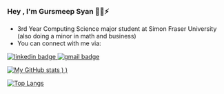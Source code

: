 ### Hey , I'm Gursmeep Syan        👋🔭⚡
 - 3rd Year Computing Science major student at Simon Fraser University 
(also doing a minor in math and business)
- You can connect with me via:
<p>
  <a href="https://www.linkedin.com/in/gursmeep-singh-syan/">
   <img src="https://img.shields.io/badge/LinkedIn-0077B5?style=for-the-badge&logo=linkedin&logoColor=whitehttps://www.linkedin.com/in/gursmeep-singh-syan/" alt="linkedin badge">
  </a>
  <a href="mailto:gursmeep@gmail.com">
   <img src="https://img.shields.io/badge/Email%20-D14836?style=for-the-badge&logo=gmail&logoColor=white" alt="gmail badge">
  </a>
 </p>



[![My GitHub stats](https://github-readme-stats.vercel.app/api?username=gursmeepsyan&hide=issues,stars,prs&count_private=true&show_icons=true&theme=radical)
)
)](https://github.com/anuraghazra/github-readme-stats)

[![Top Langs](https://github-readme-stats.vercel.app/api/top-langs/?username=gursmeepsyan&layout=compact)](https://github.com/anuraghazra/github-readme-stats)


<!--
**gursmeepsyan/gursmeepsyan** is a ✨ _special_ ✨ repository because its `README.md` (this file) appears on your GitHub profile.

Here are some ideas to get you started:

- 🔭 I’m currently working on ...
- 🌱 I’m currently learning ...
- 👯 I’m looking to collaborate on ...
- 🤔 I’m looking for help with ...
- 💬 Ask me about ...
- 📫 How to reach me: ...
- 😄 Pronouns: ...
- ⚡ Fun fact: ...
-->
